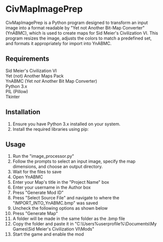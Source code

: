 # CivMapImagePrep

CivMapImagePrep is a Python program designed to transform an input image into a format readable by "Yet not Another Bit-Map Converter" (YnABMC), which is used to create maps for Sid Meier's Civilization VI. This program resizes the image, adjusts the colors to match a predefined set, and formats it appropriately for import into YnABMC.

## Requirements
Sid Meier's Civilization VI \
Yet (not) Another Maps Pack \
YnABMC (Yet *not* Another Bit Map Converter) \
Python 3.x \
PIL (Pillow) \
Tkinter

## Installation
1. Ensure you have Python 3.x installed on your system.
2. Install the required libraries using pip:

## Usage
1. Run the "image_processor.py"
2. Follow the prompts to select an input image, specify the map dimensions, and choose an output directory.
3. Wait for the files to save
4. Open YnABMC
5. Enter your Map's title in the "Project Name" box
6. Enter your username in the Author box
7. Press "Generate Mod ID"
8. Press "Select Source File" and navigate to where the "IMPORT_INTO_YnABMC.bmp" was saved
9. Uncheck the following options as shown below
10. Press "Generate Map"
11. A folder will be made in the same folder as the .bmp file
12. Copy the folder and paste it in "C:\Users\%userprofile%\Documents\My Games\Sid Meier's Civilization VI\Mods"
13. Start the game and enable the mod
